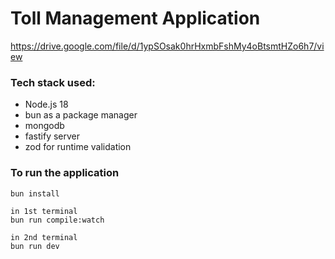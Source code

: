 # Toll Management Application

https://drive.google.com/file/d/1ypSOsak0hrHxmbFshMy4oBtsmtHZo6h7/view

### Tech stack used:

- Node.js 18
- bun as a package manager
- mongodb
- fastify server
- zod for runtime validation

### To run the application

```
bun install

in 1st terminal
bun run compile:watch

in 2nd terminal
bun run dev
```
